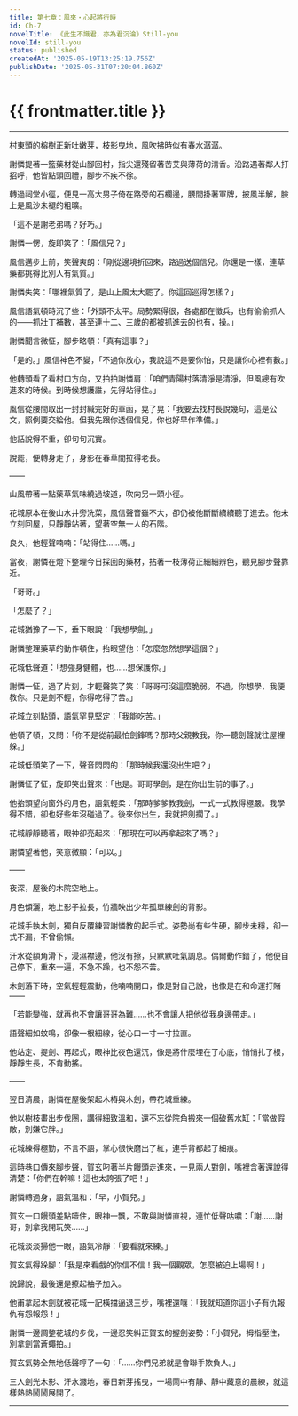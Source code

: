 ```yaml
---
title: 第七章：風來・心起將行時
id: Ch-7
novelTitle: 《此生不識君，亦為君沉淪》Still-you
novelId: still-you
status: published
createdAt: '2025-05-19T13:25:19.756Z'
publishDate: '2025-05-31T07:20:04.860Z'
---
```


# {{ frontmatter.title }}

<script setup>
import { useData } from 'vitepress'
const { frontmatter } = useData()
// 如果需要 withBase，可以取消註解下一行
// import { withBase } from 'vitepress'
</script>

---

村東頭的榕樹正新吐嫩芽，枝影曳地，風吹拂時似有春水潺潺。

謝憐提著一籃藥材從山腳回村，指尖還殘留著苦艾與薄荷的清香。沿路遇著鄰人打招呼，他皆點頭回禮，腳步不疾不徐。

轉過祠堂小徑，便見一高大男子倚在路旁的石欄邊，腰間掛著軍牌，披風半解，臉上是風沙未褪的粗曠。

「這不是謝老弟嗎？好巧。」

謝憐一愣，旋即笑了：「風信兄？」

風信邁步上前，笑聲爽朗：「剛從邊境折回來，路過送個信兒。你還是一樣，連草藥都挑得比別人有氣質。」

謝憐失笑：「哪裡氣質了，是山上風太大罷了。你這回巡得怎樣？」

風信語氣頓時沉了些：「外頭不太平。局勢緊得很，各處都在徵兵，也有偷偷抓人的——抓壯丁補數，甚至連十二、三歲的都被抓進去的也有，操。」

謝憐聞言微怔，腳步略頓：「真有這事？」

「是的。」風信神色不變，「不過你放心，我說這不是要你怕，只是讓你心裡有數。」

他轉頭看了看村口方向，又拍拍謝憐肩：「咱們青陽村落清淨是清淨，但風總有吹進來的時候。到時候想護誰，先得站得住。」

風信從腰間取出一封封緘完好的軍函，晃了晃：「我要去找村長說幾句，這是公文，照例要交給他。但我先跟你透個信兒，你也好早作準備。」

他話說得不重，卻句句沉實。

說罷，便轉身走了，身影在春草間拉得老長。

——

山風帶著一點藥草氣味繞過坡道，吹向另一頭小徑。

花城原本在後山水井旁洗菜，風信聲音雖不大，卻仍被他斷斷續續聽了進去。他未立刻回屋，只靜靜站著，望著空無一人的石階。

良久，他輕聲喃喃：「站得住……嗎。」

當夜，謝憐在燈下整理今日採回的藥材，拈著一枝薄荷正細細辨色，聽見腳步聲靠近。

「哥哥。」

「怎麼了？」

花城猶豫了一下，垂下眼說：「我想學劍。」

謝憐整理藥草的動作頓住，抬眼望他：「怎麼忽然想學這個？」

花城低聲道：「想強身健體，也……想保護你。」

謝憐一怔，過了片刻，才輕聲笑了笑：「哥哥可沒這麼脆弱。不過，你想學，我便教你。只是劍不輕，你得吃得了苦。」

花城立刻點頭，語氣罕見堅定：「我能吃苦。」

他頓了頓，又問：「你不是從前最怕劍鋒嗎？那時父親教我，你一聽劍聲就往屋裡躲。」

花城低頭笑了一下，聲音悶悶的：「那時候我還沒出生吧？」

謝憐怔了怔，旋即笑出聲來：「也是。哥哥學劍，是在你出生前的事了。」

他抬頭望向窗外的月色，語氣輕柔：「那時爹爹教我劍，一式一式教得極嚴。我學得不錯，卻也好些年沒碰過了。後來你出生，我就把劍擱了。」

花城靜靜聽著，眼神卻亮起來：「那現在可以再拿起來了嗎？」

謝憐望著他，笑意微顯：「可以。」

——

夜深，屋後的木院空地上。

月色傾灑，地上影子拉長，竹牆映出少年孤單練劍的背影。

花城手執木劍，獨自反覆練習謝憐教的起手式。姿勢尚有些生硬，腳步未穩，卻一式不漏，不曾偷懶。

汗水從額角滑下，浸濕襟邊，他沒有擦，只默默吐氣調息。偶爾動作錯了，他便自己停下，重來一遍，不急不躁，也不怨不苦。

木劍落下時，空氣輕輕震動，他喃喃開口，像是對自己說，也像是在和命運打賭——

「若能變強，就再也不會讓哥哥為難……也不會讓人把他從我身邊帶走。」

語聲細如蚊鳴，卻像一根細線，從心口一寸一寸拉直。

他站定、提劍、再起式，眼神比夜色還沉，像是將什麼埋在了心底，悄悄扎了根，靜靜生長，不肯動搖。

——

翌日清晨，謝憐在屋後架起木樁與木劍，帶花城重練。

他以樹枝畫出步伐圈，講得細致溫和，還不忘從院角搬來一個破舊水缸：「當做假敵，別嫌它胖。」

花城練得極勤，不言不語，掌心很快磨出了紅，連手背都起了細痕。

這時巷口傳來腳步聲，賀玄叼著半片饅頭走進來，一見兩人對劍，嘴裡含著還說得清楚：「你們在幹嘛！這也太誇張了吧！」

謝憐轉過身，語氣溫和：「早，小賀兒。」

賀玄一口饅頭差點噎住，眼神一飄，不敢與謝憐直視，連忙低聲咕噥：「謝……謝哥，別拿我開玩笑……」

花城淡淡掃他一眼，語氣冷靜：「要看就來練。」

賀玄氣得跺腳：「我是來看戲的你信不信！我一個觀眾，怎麼被迫上場啊！」

說歸說，最後還是撩起袖子加入。

他甫拿起木劍就被花城一記橫擋逼退三步，嘴裡還嚷：「我就知道你這小子有仇報仇有怨報怨！」

謝憐一邊調整花城的步伐，一邊忍笑糾正賀玄的握劍姿勢：「小賀兒，拇指壓住，別拿劍當蒼蠅拍。」

賀玄氣勢全無地低聲哼了一句：「……你們兄弟就是會聯手欺負人。」

三人劍光木影、汗水濺地，春日新芽搖曳，一場鬧中有靜、靜中藏意的晨練，就這樣熱熱鬧鬧展開了。

---

